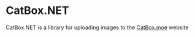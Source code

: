 # CatBox.NET

CatBox.NET is a library for uploading images to the [CatBox.moe](https://catbox.moe) website